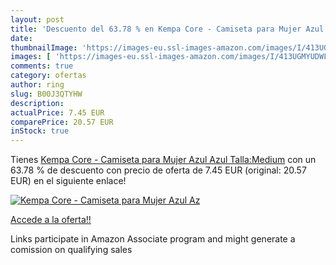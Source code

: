 ```yaml
---
layout: post
title: 'Descuento del 63.78 % en Kempa Core - Camiseta para Mujer Azul Az'
date: 
thumbnailImage: 'https://images-eu.ssl-images-amazon.com/images/I/413UGMYUDWL._SL200_.jpg'
images: [ 'https://images-eu.ssl-images-amazon.com/images/I/413UGMYUDWL._SL200_.jpg' ]
comments: true
category: ofertas
author: ring
slug: B00J3QTYHW
description:
actualPrice: 7.45 EUR
comparePrice: 20.57 EUR
inStock: true
---
```


Tienes [Kempa Core - Camiseta para Mujer Azul Azul Talla:Medium](https://www.amazon.es/dp/B00J3QTYHW/?tag=tolees-21) con un 63.78 % de descuento con precio de oferta de 7.45 EUR (original: 20.57 EUR) en el siguiente enlace!

[![Kempa Core - Camiseta para Mujer Azul Az](https://images-eu.ssl-images-amazon.com/images/I/413UGMYUDWL._SL200_.jpg)](https://www.amazon.es/dp/B00J3QTYHW/?tag=tolees-21)

[Accede a la oferta!!](https://www.amazon.es/dp/B00J3QTYHW/?tag=tolees-21)

Links participate in Amazon Associate program and might generate a comission on qualifying sales



